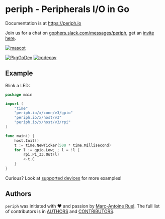 # periph - Peripherals I/O in Go

Documentation is at https://periph.io

Join us for a chat on
[gophers.slack.com/messages/periph](https://gophers.slack.com/messages/periph),
get an [invite here](https://invite.slack.golangbridge.org/).

[![mascot](https://raw.githubusercontent.com/periph/website/master/site/static/img/periph-mascot-280.png)](https://periph.io/)

[![PkgGoDev](https://pkg.go.dev/badge/periph.io/x/host/v3)](https://pkg.go.dev/periph.io/x/host/v3)
[![codecov](https://codecov.io/gh/periph/host/branch/main/graph/badge.svg?token=RX9O1CPQHU)](https://codecov.io/gh/periph/host)


## Example

Blink a LED:

~~~go
package main

import (
    "time"
    "periph.io/x/conn/v3/gpio"
    "periph.io/x/host/v3"
    "periph.io/x/host/v3/rpi"
)

func main() {
    host.Init()
    t := time.NewTicker(500 * time.Millisecond)
    for l := gpio.Low; ; l = !l {
        rpi.P1_33.Out(l)
        <-t.C
    }
}
~~~

Curious? Look at [supported devices](https://periph.io/device/) for more
examples!


## Authors

`periph` was initiated with ❤️️ and passion by [Marc-Antoine
Ruel](https://github.com/maruel). The full list of contributors is in
[AUTHORS](https://github.com/periph/host/blob/main/AUTHORS) and
[CONTRIBUTORS](https://github.com/periph/host/blob/main/CONTRIBUTORS).
